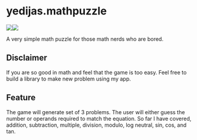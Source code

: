 # yedijas.mathpuzzle
![](https://img.shields.io/github/license/yedijas/yedijas.mathpuzzle?style=flat-square)![](https://img.shields.io/github/release/yedijas/yedijas.mathpuzzle?style=flat-square)

A very simple math puzzle for those math nerds who are bored.

## Disclaimer
If you are so good in math and feel that the game is too easy. Feel free to build a library to make new problem using my app.


## Feature
The game will generate set of 3 problems. The user will either guess the number or operands required to match the equation. So far I have covered, addition, subtraction, multiple, division, modulo, log neutral, sin, cos, and tan.
